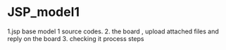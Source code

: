 # JSP_model1


1.jsp base model 1 source codes.
2. the board , upload attached files and reply on the board
3. checking it process steps